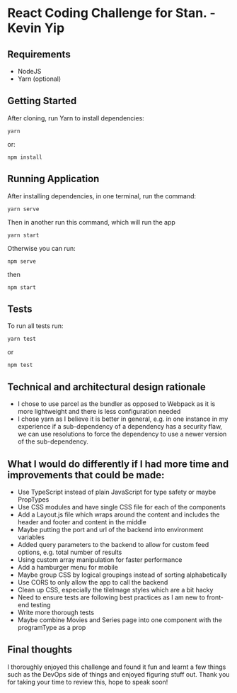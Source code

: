 # React Coding Challenge for Stan. - Kevin Yip

## Requirements

-   NodeJS
-   Yarn (optional)

## Getting Started

After cloning, run Yarn to install dependencies:

    yarn

or:

    npm install

## Running Application

After installing dependencies, in one terminal, run the command:

    yarn serve

Then in another run this command, which will run the app

    yarn start

Otherwise you can run:

    npm serve

then

    npm start

## Tests

To run all tests run:

    yarn test

or

    npm test

## Technical and architectural design rationale

-   I chose to use parcel as the bundler as opposed to Webpack as it is more lightweight and there is less configuration needed
-   I chose yarn as I believe it is better in general, e.g. in one instance in my experience if a sub-dependency of a dependency has a security flaw, we can use resolutions to force the dependency to use a newer version of the sub-dependency.

## What I would do differently if I had more time and improvements that could be made:

-   Use TypeScript instead of plain JavaScript for type safety or maybe PropTypes
-   Use CSS modules and have single CSS file for each of the components
-   Add a Layout.js file which wraps around the content and includes the header and footer and content in the middle
-   Maybe putting the port and url of the backend into environment variables
-   Added query parameters to the backend to allow for custom feed options, e.g. total number of results
-   Using custom array manipulation for faster performance
-   Add a hamburger menu for mobile
-   Maybe group CSS by logical groupings instead of sorting alphabetically
-   Use CORS to only allow the app to call the backend
-   Clean up CSS, especially the tileImage styles which are a bit hacky
-   Need to ensure tests are following best practices as I am new to front-end testing
-   Write more thorough tests
-   Maybe combine Movies and Series page into one component with the programType as a prop

## Final thoughts

I thoroughly enjoyed this challenge and found it fun and learnt a few things such as the DevOps side of things and enjoyed figuring stuff out. Thank you for taking your time to review this, hope to speak soon!
